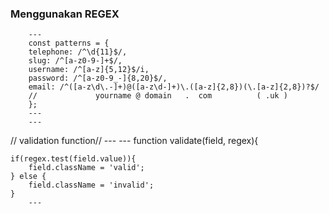### Menggunakan REGEX 

        ---
        const patterns = {
        telephone: /^\d{11}$/,
        slug: /^[a-z0-9-]+$/,
        username: /^[a-z]{5,12}$/i,
        password: /^[a-z0-9_-]{8,20}$/,
        email: /^([a-z\d\.-]+)@([a-z\d-]+)\.([a-z]{2,8})(\.[a-z]{2,8})?$/
        //             yourname @ domain   .  com          ( .uk )
        };
        ---
        ---

// validation function//
        ---
        ---
        function validate(field, regex){

    if(regex.test(field.value)){
        field.className = 'valid';
    } else {
        field.className = 'invalid';
    }
        ---
